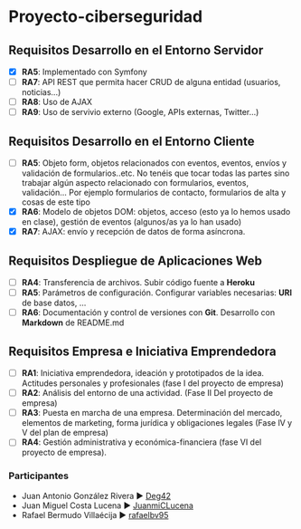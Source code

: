 # Proyecto-ciberseguridad

## Requisitos Desarrollo en el Entorno Servidor

- [X] __RA5__: Implementado con Symfony
- [ ] __RA7__: API REST que permita hacer CRUD de alguna entidad (usuarios, noticias...)
- [ ] __RA8__: Uso de AJAX
- [ ] __RA9__: Uso de servivio externo (Google, APIs externas, Twitter...)

## Requisitos Desarrollo en el Entorno Cliente

- [ ] __RA5__: Objeto form, objetos relacionados con eventos, eventos, envíos y validación de formularios..etc. No tenéis que tocar todas las partes sino trabajar algún aspecto relacionado con formularios, eventos, validación... Por ejemplo formularios de contacto, formularios de alta y cosas de este tipo 
- [X] __RA6__: Modelo de objetos DOM: objetos, acceso (esto ya lo hemos usado en clase), gestión de eventos (algunos/as ya lo han usado)
- [X] __RA7__: AJAX: envío y recepción de datos de forma asíncrona.

## Requisitos Despliegue de Aplicaciones Web

- [ ] __RA4__: Transferencia de archivos. Subir código fuente a __Heroku__
- [ ] __RA5__: Parámetros de configuración. Configurar variables necesarias: __URI__ de base datos, ...
- [ ] __RA6__: Documentación y control de versiones con __Git__. Desarrollo con __Markdown__ de README.md 

## Requisitos Empresa e Iniciativa Emprendedora

- [ ] __RA1__: Iniciativa emprendedora, ideación y  prototipados de la idea. Actitudes personales y profesionales (fase I del proyecto de empresa)
- [ ] __RA2__: Análisis del entorno de una actividad. (Fase II Del proyecto de empresa)
- [ ] __RA3__: Puesta en marcha de una empresa. Determinación del mercado, elementos de marketing, forma jurídica y obligaciones legales (Fase lV y V del plan de empresa) 
- [ ] __RA4__: Gestión administrativa y económica-financiera (fase VI del proyecto de empresa). 

### Participantes
- Juan Antonio González Rivera ► [Deg42](https://github.com/Deg42)
- Juan Miguel Costa Lucena ► [JuanmiCLucena](https://github.com/JuanmiCLucena)
- Rafael Bermudo Villaécija ► [rafaelbv95](https://github.com/rafaelbv95)
